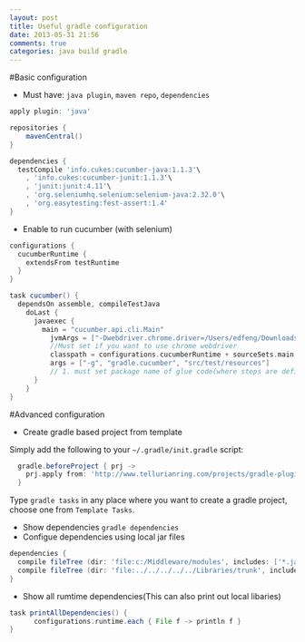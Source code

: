 ```yaml
---
layout: post
title: Useful gradle configuration
date: 2013-05-31 21:56
comments: true
categories: java build gradle
---
```

#Basic configuration
* Must have: `java plugin`, `maven repo`, `dependencies`
```groovy
apply plugin: 'java'

repositories {
    mavenCentral()
}

dependencies {
  testCompile 'info.cukes:cucumber-java:1.1.3'\
    , 'info.cukes:cucumber-junit:1.1.3'\
    , 'junit:junit:4.11'\
    , 'org.seleniumhq.selenium:selenium-java:2.32.0'\
    , 'org.easytesting:fest-assert:1.4'
}

```

* Enable to run cucumber (with selenium)
```groovy
configurations {
  cucumberRuntime {
    extendsFrom testRuntime
  }
}

task cucumber() {
  dependsOn assemble, compileTestJava
    doLast {
      javaexec {
        main = "cucumber.api.cli.Main"
          jvmArgs = ["-Dwebdriver.chrome.driver=/Users/edfeng/Downloads/chromedriver"]
          //Must set if you want to use chrome webdriver
          classpath = configurations.cucumberRuntime + sourceSets.main.output + sourceSets.test.output
          args = ["-g", "gradle.cucumber", "src/test/resources"]
          // 1. must set package name of glue code(where steps are defined). 2. must set directory of feature files.
      }
    }
}


```

#Advanced configuration
* Create gradle based project from template

Simply add the following to your `~/.gradle/init.gradle` script:

```groovy
  gradle.beforeProject { prj ->
    prj.apply from: 'http://www.tellurianring.com/projects/gradle-plugins/gradle-templates/apply.groovy'
  }
```

Type `gradle tasks` in any place where you want to create a gradle project, choose one from `Template Tasks`.

* Show dependencies `gradle dependencies`
* Configue dependencies using local jar files
```groovy
dependencies {
  compile fileTree (dir: 'file:c:/Middleware/modules', includes: ['*.jar'])
  compile fileTree (dir: 'file:../../../../../Libraries/trunk', includes: ['ViewController.jar'])
}
```

* Show all rumtime dependencies(This can also print out local libaries)
```groovy
task printAllDependencies() {
      configurations.runtime.each { File f -> println f }
}
```



